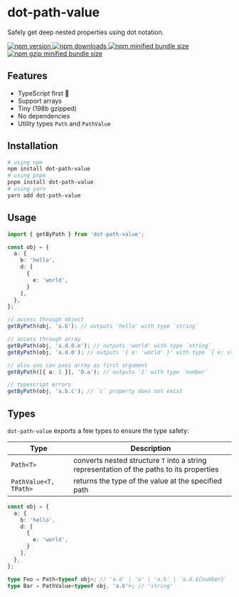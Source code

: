 # dot-path-value

Safely get deep nested properties using dot notation.

<a href="https://www.npmjs.com/package/dot-path-value">
  <img alt="npm version" src="https://img.shields.io/npm/v/dot-path-value.svg?style=flat-square" />
</a>
<a href="https://www.npmjs.com/package/dot-path-value">
  <img alt="npm downloads" src="https://img.shields.io/npm/dm/dot-path-value.svg?style=flat-square" />
</a>
<a href="https://bundlephobia.com/package/dot-path-value">
  <img alt="npm minified bundle size" src="https://img.shields.io/bundlephobia/min/dot-path-value?style=flat-square">
</a>
<a href="https://bundlephobia.com/package/dot-path-value">
  <img alt="npm gzip minified bundle size" src="https://img.shields.io/bundlephobia/minzip/dot-path-value?style=flat-square">
</a>

## Features

- TypeScript first 🤙
- Support arrays
- Tiny (198b gzipped)
- No dependencies
- Utility types `Path` and `PathValue`

## Installation

```bash
# using npm
npm install dot-path-value
# using pnpm
pnpm install dot-path-value
# using yarn
yarn add dot-path-value
```

## Usage

```ts
import { getByPath } from 'dot-path-value';

const obj = {
  a: {
    b: 'hello',
    d: [
      {
        e: 'world',
      }
    ],
  },
};

// access through object
getByPath(obj, 'a.b'); // outputs 'hello' with type `string`

// access through array
getByPath(obj, 'a.d.0.e'); // outputs 'world' with type `string`
getByPath(obj, 'a.d.0'); // outputs '{ e: 'world' }' with type `{ e: string }`

// also you can pass array as first argument
getByPath([{ a: 1 }], '0.a'); // outputs '1' with type `number`

// typescript errors
getByPath(obj, 'a.b.c'); // `c` property does not exist
```

## Types

`dot-path-value` exports a few types to ensure the type safety:

| Type                  | Description                                                                               |
| --------------------- | ----------------------------------------------------------------------------------------- |
| `Path<T>`             | converts nested structure `T` into a string representation of the paths to its properties |
| `PathValue<T, TPath>` | returns the type of the value at the specified path                                       |


```ts
const obj = {
  a: {
    b: 'hello',
    d: [
      {
        e: 'world',
      }
    ],
  },
};

type Foo = Path<typeof obj>; // 'a.d' | 'a' | 'a.b' | `a.d.${number}` | `a.d.${number}.e`
type Bar = PathValue<typeof obj, 'a.b'>; // 'string'
```
